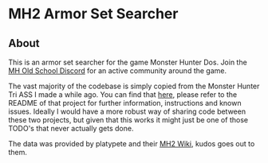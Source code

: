 # MH2 Armor Set Searcher

## About

This is an armor set searcher for the game Monster Hunter Dos.
Join the [MH Old School Discord](https://discord.gg/YzmeXb8) for an active community around the game.

The vast majority of the codebase is simply copied from the Monster Hunter Tri ASS I made a while ago. You can find that [here](https://github.com/TimH96/mhtri-armor-set-searcher), please refer to the README of that project for further information, instructions and known issues. Ideally I would have a more robust way of sharing code between these two projects, but given that this works it might just be one of those TODO's that never actually gets done.

The data was provided by platypete and their [MH2 Wiki](https://mh1g-wiki.herokuapp.com/mh2/), kudos goes out to them.
